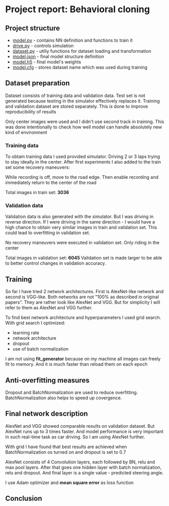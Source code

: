 # Project report: Behavioral cloning
## Project structure
* [model.py](model.py) - contains NN definition and functions to train it
* [drive.py](drive.py) - controls simulation
* [dataset.py](dataset.py) - utiliy functions for dataset loading and transformation
* [model.json](model.json) - final model structure definition
* [model.h5](model.h5) - final model's weights
* [model.cfg](model.cfg) - stores dataset name which was used during training

## Dataset preparation
Dataset consists of training data and validation data. 
Test set is not generated because testing in the simulator effectively replaces it.
Training and validation dataset are stored separately. This is done to improve reproducibility of results

Only center images were used and I didn't use second track in training. This was done intentionally to check how well model can handle absolutely new kind of environment

### Training data
To obtain training data I used provided simulator. Driving 2 or 3 laps trying to stay ideally in the center.
After first experiments I also added to the train set some recovery maneuvers:

While recording is off, move to the road edge. Then enable recording and immediately return to the center of the road

Total images in train set: **3036**

### Validation data
Validation data is also generated with the simulator. But I was driving in reverse direction.
If I were driving in the same direction - I would have a high chance to obtain very similar images in train and validation set. 
This could lead to overfitting in validation set.

No recovery maneuvers were executed in validation set. Only riding in the center

Total images in validation set: **6045**
Validation set is made larger to be able to better control changes in validation accuracy.

## Training
So far I have tried 2 network architectures. 
First is AlexNet-like network and second is VGG-like. 
Both networks are not "100% as described in original papers". They are rather look like AlexNet and VGG. But for simplicity I will refer to them as AlexNet and VGG further.

To find best network architecture and hyperparameters I used grid search.
With grid search I optimized:
* learning rate
* network architecture
* dropout
* use of batch normalization

I am not using **fit_generator** because on my machine all images can freely fit to memory. And it is much faster than reload them on each epoch

## Anti-overfitting measures
Dropout and BatchNormalization are used to reduce overfitting. 
BatchNormalization also helps to speed up covergence.

## Final network description
AlexNet and VGG showed comparable results on validation dataset. But AlexNet runs up to 3 times faster. And model performance is very important in such real-time task as car driving. So I am using AlexNet further.

With grid I have found that best results are achieved when BatchNormalization os turned on and dropout is set to 0.7

AlexNet consists of 4 Convolution layers, each followed by BN, relu and max pool layers.
After that goes one hidden layer with batch normalization, relu and dropout.
And final layer is a single value - predicted steering angle.

I use Adam optimizer and **mean square error** as loss function

## Conclusion

